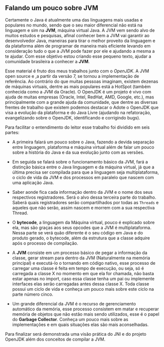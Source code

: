 ## Falando um pouco sobre JVM


Certamente o Java é atualmente uma das linguagens mais usadas e populares no mundo, sendo que o seu maior diferencial não está na linguagem e sim na **JVM**, máquina virtual Java. A JVM vem sendo alvo de muitos estudos e pesquisas, afinal conhecer bem a JVM vai garantir ao desenvolvedor Java, maneiras para tirar o melhor proveito da linguagem e da plataforma além de programar de maneira mais eficiente levando em consideração tudo o que a JVM pode fazer por ele e ajudando a mesma a te ajudar. Com esse objetivo estou criando esse pequeno texto, ajudar a comunidade brasileira a conhecer a **JVM**.

Esse material é fruto dos meus trabalhos junto com o *OpenJDK*. A JVM open source e ,a partir da versão 7, se tornou a implementação de referência. Ao contrário do que muitas pessoas imaginam, existem dezenas de máquinas virtuais, dentre as mais populares está a HotSpot (também conhecida como a JVM da Oracle). O OpenJDK é um projeto é vivo com ajuda de muitas empresas (Oracle, Intel, RedHat, AMD, Google, etc.), mas principalmente com a grande ajuda da comunidade, que dentre as diversas frentes de trabalho que existem podemos destacar o Adote o OpenJDK que visa a evolução da plataforma e do Java Livre (ajudando na refatoração, evangelizando sobre o OpenJDK, identificando e corrigindo bugs). 


Para facilitar o entendimento do leitor esse trabalho foi dividido em seis partes:


 * 	A primeira falará um pouco sobre o Java, fazendo a devida separação entre linguagem, plataforma e máquina virtual além de falar um pouco sobre a história do Java e da sua evolução junto com as versões.

* Em seguida se falará sobre o funcionamento básico da JVM, fará a distinção básica entre o Java linguagem e da máquina virtual, já que a última precisa ser compilada para que a linguagem seja multiplataforma, o ciclo de vida da JVM e dos processos em paralelo que nascem com uma aplicação Java. 

* Saber aonde fica cada informação dentro da JVM e o nome dos seus respectivos registradores. Será o alvo dessa terceira parte do trabalho. Saberá quais registradores serão compartilhados por todas as `Threads` e aqueles que não serão, assim nascem e morrem com a sua respectiva Thread. 

* O **bytecode**, a linguagem da Máquina virtual, pouco é explicado sobre ela, mas são graças aos seus opcodes que a JVM é multiplataforma. Nessa parte se verá quão diferente é o seu código em Java e do produto gerado, o bytecode, além da estrutura que a classe adquire após o processo de compilação.

* A **JVM** consiste em um processo básico de pegar a informação da classe, gerar stream para dentro da JVM (Naturalmente na memória principal) e executá-lo o tornando em código nativo, esse processo de carregar uma classe é feita em tempo de execução, ou seja, só é carregada a classe X no momento em que ela for chamada, não basta estar apenas no import, caso essa classe tenha um pai ou implemente interfaces elas serão carregadas antes dessa classe X. Toda classe possui um ciclo de vida e conheça um pouco mais sobre este ciclo na parte número cinco.
	
* Um grande diferencial da JVM é o recurso de gerenciamento automático da memória, esse processo consistem em matar e recuperar memória de objetos que não estão mais sendo utilizados, esse é o papel do **Garbage Collector**. Conheça um pouco mais sobre as implementações e em quais situações elas são mais aconselhadas.

Para finalizar será demonstrada uma visão prática do JNI e do projeto OpenJDK além dos conceitos de compilar a JVM. 